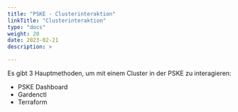```yaml
---
title: "PSKE - Clusterinteraktion"
linkTitle: "Clusterinteraktion"
type: "docs"
weight: 20
date: 2023-02-21
description: >

---
```


Es gibt 3 Hauptmethoden, um mit einem Cluster in der PSKE zu interagieren:

- PSKE Dashboard
- Gardenctl
- Terraform